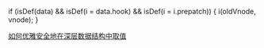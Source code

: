 if (isDef(data) && isDef(i = data.hook) && isDef(i = i.prepatch)) {
    i(oldVnode, vnode);
}

[如何优雅安全地在深层数据结构中取值](https://zhuanlan.zhihu.com/p/27748589)